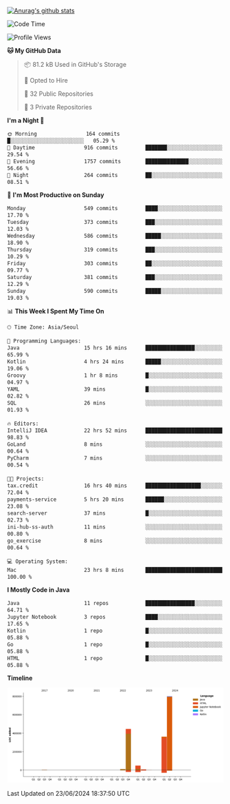 [![Anurag's github stats](https://github-readme-stats.vercel.app/api?username=hajubal)](https://github.com/anuraghazra/github-readme-stats)

<!--START_SECTION:waka-->
![Code Time](http://img.shields.io/badge/Code%20Time-42%20hrs%2020%20mins-blue)

![Profile Views](http://img.shields.io/badge/Profile%20Views-0-blue)

**🐱 My GitHub Data** 

> 📦 81.2 kB Used in GitHub's Storage 
 > 
> 💼 Opted to Hire
 > 
> 📜 32 Public Repositories 
 > 
> 🔑 3 Private Repositories 
 > 
**I'm a Night 🦉** 

```text
🌞 Morning                164 commits         █░░░░░░░░░░░░░░░░░░░░░░░░   05.29 % 
🌆 Daytime                916 commits         ███████░░░░░░░░░░░░░░░░░░   29.54 % 
🌃 Evening                1757 commits        ██████████████░░░░░░░░░░░   56.66 % 
🌙 Night                  264 commits         ██░░░░░░░░░░░░░░░░░░░░░░░   08.51 % 
```
📅 **I'm Most Productive on Sunday** 

```text
Monday                   549 commits         ████░░░░░░░░░░░░░░░░░░░░░   17.70 % 
Tuesday                  373 commits         ███░░░░░░░░░░░░░░░░░░░░░░   12.03 % 
Wednesday                586 commits         █████░░░░░░░░░░░░░░░░░░░░   18.90 % 
Thursday                 319 commits         ███░░░░░░░░░░░░░░░░░░░░░░   10.29 % 
Friday                   303 commits         ██░░░░░░░░░░░░░░░░░░░░░░░   09.77 % 
Saturday                 381 commits         ███░░░░░░░░░░░░░░░░░░░░░░   12.29 % 
Sunday                   590 commits         █████░░░░░░░░░░░░░░░░░░░░   19.03 % 
```


📊 **This Week I Spent My Time On** 

```text
🕑︎ Time Zone: Asia/Seoul

💬 Programming Languages: 
Java                     15 hrs 16 mins      ████████████████░░░░░░░░░   65.99 % 
Kotlin                   4 hrs 24 mins       █████░░░░░░░░░░░░░░░░░░░░   19.06 % 
Groovy                   1 hr 8 mins         █░░░░░░░░░░░░░░░░░░░░░░░░   04.97 % 
YAML                     39 mins             █░░░░░░░░░░░░░░░░░░░░░░░░   02.82 % 
SQL                      26 mins             ░░░░░░░░░░░░░░░░░░░░░░░░░   01.93 % 

🔥 Editors: 
IntelliJ IDEA            22 hrs 52 mins      █████████████████████████   98.83 % 
GoLand                   8 mins              ░░░░░░░░░░░░░░░░░░░░░░░░░   00.64 % 
PyCharm                  7 mins              ░░░░░░░░░░░░░░░░░░░░░░░░░   00.54 % 

🐱‍💻 Projects: 
tax.credit               16 hrs 40 mins      ██████████████████░░░░░░░   72.04 % 
payments-service         5 hrs 20 mins       ██████░░░░░░░░░░░░░░░░░░░   23.08 % 
search-server            37 mins             █░░░░░░░░░░░░░░░░░░░░░░░░   02.73 % 
ini-hub-ss-auth          11 mins             ░░░░░░░░░░░░░░░░░░░░░░░░░   00.80 % 
go_exercise              8 mins              ░░░░░░░░░░░░░░░░░░░░░░░░░   00.64 % 

💻 Operating System: 
Mac                      23 hrs 8 mins       █████████████████████████   100.00 % 
```

**I Mostly Code in Java** 

```text
Java                     11 repos            ████████████████░░░░░░░░░   64.71 % 
Jupyter Notebook         3 repos             ████░░░░░░░░░░░░░░░░░░░░░   17.65 % 
Kotlin                   1 repo              █░░░░░░░░░░░░░░░░░░░░░░░░   05.88 % 
Go                       1 repo              █░░░░░░░░░░░░░░░░░░░░░░░░   05.88 % 
HTML                     1 repo              █░░░░░░░░░░░░░░░░░░░░░░░░   05.88 % 
```



**Timeline**

![Lines of Code chart](https://raw.githubusercontent.com/hajubal/hajubal/main/assets/bar_graph.png)


 Last Updated on 23/06/2024 18:37:50 UTC
<!--END_SECTION:waka-->
